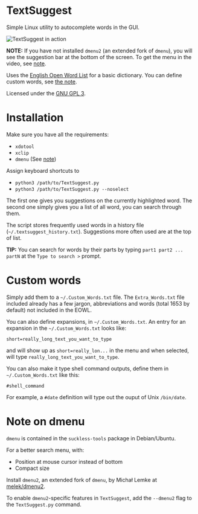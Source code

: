 # TextSuggest

Simple Linux utility to autocomplete words in the GUI.

![TextSuggest in action](http://i.imgur.com/qHCXgsE.gif)

**NOTE:** If you have not installed `dmenu2` (an extended fork of `dmenu`), you will see the suggestion bar at the bottom of the screen. To get the menu in the video, see [note](#note-on-dmenu).

Uses the [English Open Word List](http://dreamsteep.com/projects/the-english-open-word-list.html) for a basic dictionary. You can define custom words, see [the note](#custom-words).

Licensed under the [GNU GPL 3](https://www.gnu.org/licenses/gpl.txt).

# Installation

Make sure you have all the requirements:

 - `xdotool`
 - `xclip`
 - `dmenu` (See [note](#note-on-dmenu))

Assign keyboard shortcuts to

- `python3 /path/to/TextSuggest.py`
- `python3 /path/to/TextSuggest.py --noselect`

The first one gives you suggestions on the currently highlighted word.
The second one simply gives you a list of all word, you can search through them.

The script stores frequently used words in a history file (`~/.textsuggest_history.txt`). Suggestions more often used
are at the top of list.

**TIP:** You can search for words by their parts by
typing `part1 part2 ... partN` at the `Type to search >` prompt.

# Custom words

Simply add them to a `~/.Custom_Words.txt` file. The `Extra_Words.txt` file included already has a
few jargon, abbreviations and words (total 1653 by default) not included in the EOWL.

You can also define expansions, in `~/.Custom_Words.txt`.
An entry for an expansion in the `~/.Custom_Words.txt` looks like:

    short=really_long_text_you_want_to_type

and will show up as `short=really_lon...` in the menu and when selected, will type `really_long_text_you_want_to_type`.

You can also make it type shell command outputs, define them in `~/.Custom_Words.txt` like this:

    #shell_command

For example, a `#date` definition will type out the ouput of Unix `/bin/date`.

# Note on dmenu

`dmenu` is contained in the `suckless-tools` package in Debian/Ubuntu.

For a better search menu, with:

- Position at mouse cursor instead of bottom
- Compact size

Install `dmenu2`, an extended fork of `dmenu`, by Michał Lemke at [melek/dmenu2](https://bitbucket.org/melek/dmenu2).

To enable `dmenu2`-specific features in `TextSuggest`, add the `--dmenu2` flag to the `TextSuggest.py` command.

